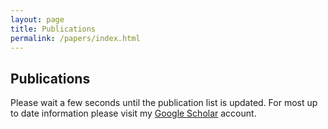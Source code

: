 ```yaml
---
layout: page
title: Publications
permalink: /papers/index.html
---
```


## Publications

Please wait a few seconds until the publication list is updated. For most up to date information please visit my [Google Scholar](http://scholar.google.com/citations?user=dzuKyxwAAAAJ&hl=en) account.

<script src="https://bibbase.org/show?bib=https%3A%2F%2Fraw.githubusercontent.com%2Fozank%2Fcv%2Fmaster%2FTR-CV%2Fozan_publications.bib&groupby=year&jsonp=1&folding=0&authorFirst=1"></script> 




